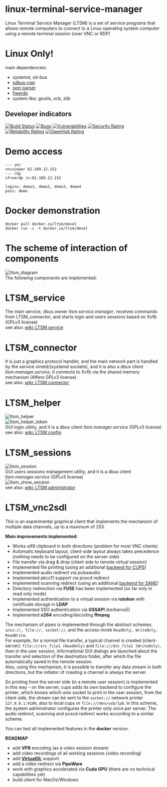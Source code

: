 # linux-terminal-service-manager
Linux Terminal Service Manager (LTSM) is a set of service programs that allows remote computers to connect to a Linux operating system computer using a remote terminal session (over VNC or RDP)

# Linux Only!
main dependencies:  
  - systemd, sd-bus  
  - [sdbus-cpp](https://github.com/Kistler-Group/sdbus-cpp)  
  - [json parser](https://github.com/zserge/jsmn)  
  - [freerdp](https://github.com/FreeRDP/FreeRDP)
  - system libs: gnutls, xcb, zlib  

## Developer indicators
[![Build Status](https://github.com/AndreyBarmaley/linux-terminal-service-manager/actions/workflows/cmake.yml/badge.svg)](https://github.com/AndreyBarmaley/linux-terminal-service-manager/actions)
[![Bugs](https://sonarcloud.io/api/project_badges/measure?project=AndreyBarmaley_linux-terminal-service-manager&metric=bugs)](https://sonarcloud.io/summary/new_code?id=AndreyBarmaley_linux-terminal-service-manager)
[![Vulnerabilities](https://sonarcloud.io/api/project_badges/measure?project=AndreyBarmaley_linux-terminal-service-manager&metric=vulnerabilities)](https://sonarcloud.io/summary/new_code?id=AndreyBarmaley_linux-terminal-service-manager)
[![Security Rating](https://sonarcloud.io/api/project_badges/measure?project=AndreyBarmaley_linux-terminal-service-manager&metric=security_rating)](https://sonarcloud.io/summary/new_code?id=AndreyBarmaley_linux-terminal-service-manager)
[![Reliability Rating](https://sonarcloud.io/api/project_badges/measure?project=AndreyBarmaley_linux-terminal-service-manager&metric=reliability_rating)](https://sonarcloud.io/summary/new_code?id=AndreyBarmaley_linux-terminal-service-manager)
[![OpenHub Rating](https://openhub.net/p/linux-terminal-service-manager/widgets/project_thin_badge?format=gif)](https://openhub.net/p/linux-terminal-service-manager)

# Demo access
```
--- vnc
vncviewer 62.109.12.152
--- rdp
xfreerdp /v:62.109.12.152

logins: demo1, demo2, demo3, demo4
pass: demo
```

# Docker demonstration
```
docker pull docker.io/ltsm/devel
docker run -i -t docker.io/ltsm/devel
```

# The scheme of interaction of components  
![ltsm_diagram](https://user-images.githubusercontent.com/8620726/118247282-884e7480-b492-11eb-92a8-d8db95656eee.png)  
The following components are implemented:  

# LTSM_service
The main service, dbus owner *ltsm.service.manager*, receives commands from LTSM_connector, and starts login and users sessions based on Xvfb (GPLv3 license)  
see also: [wiki: LTSM service](https://github.com/AndreyBarmaley/linux-terminal-service-manager/wiki/LTSM-service)  

# LTSM_connector
It is just a graphics protocol handler, and the main network part is handled by the service xinetd/(systemd sockets), and it is also a dbus client *ltsm.manager.service*, it connects to Xvfb via the shared memory mechanism (Affero GPLv3 license)  
see also: [wiki: LTSM connector](https://github.com/AndreyBarmaley/linux-terminal-service-manager/wiki/LTSM-connector)  

# LTSM_helper
![ltsm_helper](https://user-images.githubusercontent.com/8620726/123924335-66914a00-d979-11eb-9025-9d6bcf3fa250.png)  
![ltsm_helper_token](https://user-images.githubusercontent.com/8620726/202207854-c9c01fa6-4654-416e-a11e-c8b8772a3905.png)  
GUI login utility, and it is a dbus client *ltsm.manager.service* (GPLv3 license)  
see also: [wiki: LTSM config](https://github.com/AndreyBarmaley/linux-terminal-service-manager/wiki/LTSM-config-(full-description))  

# LTSM_sessions
![ltsm_session](https://user-images.githubusercontent.com/8620726/119793454-23e5d900-bec6-11eb-9978-ee31f44360ae.png)  
GUI users sessions management utility, and it is a dbus client *ltsm.manager.service* (GPLv3 license)  
![ltsm_show_session](https://user-images.githubusercontent.com/8620726/123924343-67c27700-d979-11eb-9802-723d043f9f6f.png)  
see also: [wiki: LTSM administrator](https://github.com/AndreyBarmaley/linux-terminal-service-manager/wiki/LTSM-administrator)  

# LTSM_vnc2sdl
This is an experimental graphical client that implements the mechanism of multiple data channels, up to a maximum of 253.

**Main improvements implemented:**
* Works utf8 clipboard in both directions (problem for most VNC clients)
* Automatic keyboard layout, client-side layout always takes precedence (nothing needs to be configured on the server-side)
* File transfer via drag & drop (client side to remote virtual session)
* Implemented file printing (using an additional [backend for CUPS](https://github.com/AndreyBarmaley/linux-terminal-service-manager/tree/main/src/cups_backend))
* Implemented audio redirect via pulseaudio
* Implemented pkcs11 support via pcscd redirect
* Implemented scanning redirect (using an additional [backend for SANE](https://github.com/AndreyBarmaley/linux-terminal-service-manager/tree/main/src/sane_backend))
* Directory redirection via **FUSE** has been implemented (so far only in read only mode)
* Implemented authentication to a virtual session via **rutoken** with certificate storage in **LDAP**
* Implemented SSO authentication via **GSSAPI** (kerberos5)
* Implemented **x264** encoding/decoding **ffmpeg**

The mechanism of pipes is implemented through the abstract schemes ```unix://, file://, socket://```, and the access mode ```ReadOnly, WriteOnly, ReadWrite```.  
For example, for a normal file transfer, a typical channel is created (client-server): ```file:///src_file1 (ReadOnly)``` and ```file:///dst_file2 (WriteOnly)```, then in the user session, informational GUI dialogs are launched about the transfer and selection of the destination folder, after which the file automatically saved in the remote session.  
Also, using this mechanism, it is possible to transfer any data stream in both directions, but the initiator of creating a channel is always the server.  

So printing from the server side (in a remote user session) is implemented in this way - on the server, cups adds its own backend to configure the printer, which knows which unix socket to print in the user session, from the client side, the stream can be sent to the ```socket://``` network printer ```127.0.0.1:9100```, also to local cups or ```file:///dev/usb/lp0```. In this scheme, the system administrator configures the printer only once per server. The audio redirect, scanning and pcscd redirect works according to a similar scheme.  

You can test all implemented features in the **docker** version.  

**ROADMAP**
* add **VP8** encoding (as a video session stream)
* add video recordings of all working sessions (video recording)
* add [**VirtualGL**](https://virtualgl.org) support
* add a video redirect via **PipeWare**
* work with graphics accelerated via **Cuda GPU** (there are no technical capabilities yet)
* build client for MacOs/Windows
